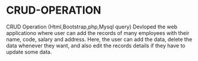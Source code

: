 # CRUD-OPERATION
CRUD Operation (Html,Bootstrap,php,Mysql query) Devloped the web applicationo where user can add the records of many employees with their name, code, salary and address. Here, the user can add the data, delete the data whenever they want, and also edit the records details if they have to update some data.
